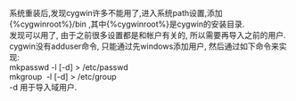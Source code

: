 <!--
author: qingliangcn
date: 2009-03-07
title: cygwin导入windows用户 
tags: cygwin,导入用户
category: Linux/Unix/BSD
status: publish
summary: 系统重装后,发现cygwin许多不能用了,进入系统path设置,添加 {%cygwinroot%}/bin ,其中{%cygwinroot%}是cygwin的安装目录.发现可以用了, 由于之前很多设置都是和帐户有关的, 所以需要再导入之前的用户. cygwin没有adduser命
-->

<p>系统重装后,发现cygwin许多不能用了,进入系统path设置,添加 {%cygwinroot%}/bin ,其中{%cygwinroot%}是cygwin的安装目录.<br />
发现可以用了, 由于之前很多设置都是和帐户有关的, 所以需要再导入之前的用户. cygwin没有adduser命令, 只能通过先windows添加用户, 然后通过如下命令来实现:<br />
mkpasswd -l [-d] &gt; /etc/passwd<br />
mkgroup&nbsp;&nbsp;-l [-d] &gt; /etc/group<br />
-d 用于导入域用户.<br />
&nbsp;</p>